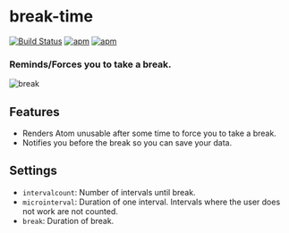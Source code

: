break-time
============

[![Build Status](https://travis-ci.org/deprint/break-time.svg)](https://travis-ci.org/deprint/break-time) [![apm](https://img.shields.io/apm/dm/break-time.svg)](https://github.com/deprint/break-time) [![apm](https://img.shields.io/apm/v/break-time.svg)](https://github.com/deprint/break-time)

### Reminds/Forces you to take a break.

![break](https://cloud.githubusercontent.com/assets/7817714/9659128/baebe8fc-524e-11e5-855f-e6291c484ebc.png)

## Features
* Renders Atom unusable after some time to force you to take a break.
* Notifies you before the break so you can save your data.

## Settings
* `intervalcount`: Number of intervals until break.
* `microinterval`: Duration of one interval. Intervals where the user does not work are not counted.
* `break`: Duration of break.
